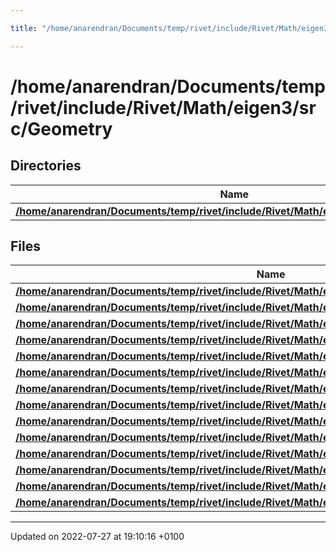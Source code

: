 ```yaml
---

title: "/home/anarendran/Documents/temp/rivet/include/Rivet/Math/eigen3/src/Geometry"

---
```


# /home/anarendran/Documents/temp/rivet/include/Rivet/Math/eigen3/src/Geometry



## Directories

| Name           |
| -------------- |
| **[/home/anarendran/Documents/temp/rivet/include/Rivet/Math/eigen3/src/Geometry/arch](http://example.org/files/dir_0d810c8ff7261b659207146fc040a8de/#dir-/home/anarendran/documents/temp/rivet/include/rivet/math/eigen3/src/geometry/arch)**  |

## Files

| Name           |
| -------------- |
| **[/home/anarendran/Documents/temp/rivet/include/Rivet/Math/eigen3/src/Geometry/AlignedBox.h](http://example.org/files/alignedbox_8h/#file-alignedbox.h)**  |
| **[/home/anarendran/Documents/temp/rivet/include/Rivet/Math/eigen3/src/Geometry/AngleAxis.h](http://example.org/files/angleaxis_8h/#file-angleaxis.h)**  |
| **[/home/anarendran/Documents/temp/rivet/include/Rivet/Math/eigen3/src/Geometry/EulerAngles.h](http://example.org/files/eulerangles_8h/#file-eulerangles.h)**  |
| **[/home/anarendran/Documents/temp/rivet/include/Rivet/Math/eigen3/src/Geometry/Homogeneous.h](http://example.org/files/homogeneous_8h/#file-homogeneous.h)**  |
| **[/home/anarendran/Documents/temp/rivet/include/Rivet/Math/eigen3/src/Geometry/Hyperplane.h](http://example.org/files/hyperplane_8h/#file-hyperplane.h)**  |
| **[/home/anarendran/Documents/temp/rivet/include/Rivet/Math/eigen3/src/Geometry/OrthoMethods.h](http://example.org/files/orthomethods_8h/#file-orthomethods.h)**  |
| **[/home/anarendran/Documents/temp/rivet/include/Rivet/Math/eigen3/src/Geometry/ParametrizedLine.h](http://example.org/files/parametrizedline_8h/#file-parametrizedline.h)**  |
| **[/home/anarendran/Documents/temp/rivet/include/Rivet/Math/eigen3/src/Geometry/Quaternion.h](http://example.org/files/quaternion_8h/#file-quaternion.h)**  |
| **[/home/anarendran/Documents/temp/rivet/include/Rivet/Math/eigen3/src/Geometry/Rotation2D.h](http://example.org/files/rotation2d_8h/#file-rotation2d.h)**  |
| **[/home/anarendran/Documents/temp/rivet/include/Rivet/Math/eigen3/src/Geometry/RotationBase.h](http://example.org/files/rotationbase_8h/#file-rotationbase.h)**  |
| **[/home/anarendran/Documents/temp/rivet/include/Rivet/Math/eigen3/src/Geometry/Scaling.h](http://example.org/files/scaling_8h/#file-scaling.h)**  |
| **[/home/anarendran/Documents/temp/rivet/include/Rivet/Math/eigen3/src/Geometry/Transform.h](http://example.org/files/transform_8h/#file-transform.h)**  |
| **[/home/anarendran/Documents/temp/rivet/include/Rivet/Math/eigen3/src/Geometry/Translation.h](http://example.org/files/translation_8h/#file-translation.h)**  |
| **[/home/anarendran/Documents/temp/rivet/include/Rivet/Math/eigen3/src/Geometry/Umeyama.h](http://example.org/files/umeyama_8h/#file-umeyama.h)**  |






-------------------------------

Updated on 2022-07-27 at 19:10:16 +0100
